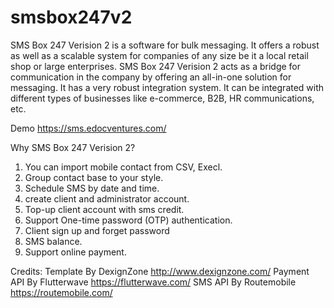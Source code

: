 # smsbox247v2
SMS Box 247 Verision 2 is a software for bulk messaging. It offers a robust as well as a scalable system for companies of any size be it a local retail shop or large enterprises. SMS Box 247 Verision 2 acts as a bridge for communication in the company by offering an all-in-one solution for messaging. It has a very robust integration system. It can be integrated with different types of businesses like e-commerce, B2B, HR communications, etc.

Demo https://sms.edocventures.com/ 

Why SMS Box 247 Verision 2?

1. You can import mobile contact from CSV, Execl.
2. Group contact base to your style.
3. Schedule SMS by date and time.
4. create client and administrator account.
5. Top-up client account with sms credit.
6. Support One-time password (OTP) authentication.
7. Client sign up and forget password
8. SMS balance. 
9. Support online payment.

Credits:
Template By DexignZone http://www.dexignzone.com/
Payment API By Flutterwave https://flutterwave.com/
SMS API By Routemobile https://routemobile.com/
